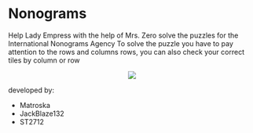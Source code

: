 # Nonograms
Help Lady Empress with the help of Mrs. Zero solve the puzzles for the International Nonograms Agency
To solve the puzzle you have to pay attention to the rows and columns rows, you can also check your correct tiles by column or row

<p align="center"><image src="https://user-images.githubusercontent.com/63567815/187064239-5be11672-3e2d-4638-b11b-de7d8a0d2168.png"</p>

developed by:
- Matroska
- JackBlaze132
- ST2712



